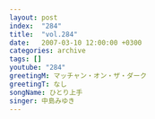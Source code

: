 ```yaml
---
layout: post
index:  "284"
title:  "vol.284"
date:   2007-03-10 12:00:00 +0300
categories: archive
tags: []
youtube: "284"
greetingM: マッチャン・オン・ザ・ダーク
greetingT: なし
songName: ひとり上手
singer: 中島みゆき
---
```


